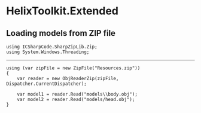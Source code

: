 HelixToolkit.Extended
=====================

Loading models from ZIP file
----------------------------

    using ICSharpCode.SharpZipLib.Zip;
    using System.Windows.Threading;

---
    
    using (var zipFile = new ZipFile("Resources.zip"))
    {
        var reader = new ObjReaderZip(zipFile, Dispatcher.CurrentDispatcher);
        
        var model1 = reader.Read("models\\body.obj");
        var model2 = reader.Read("models/head.obj");
    }
